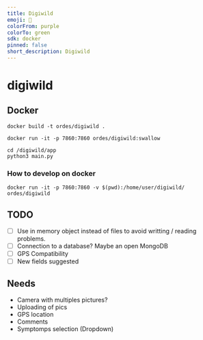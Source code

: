 ```yaml
---
title: Digiwild
emoji: 🏢
colorFrom: purple
colorTo: green
sdk: docker
pinned: false
short_description: Digiwild
---
```


# digiwild

## Docker

```
docker build -t ordes/digiwild . 
```


```
docker run -it -p 7860:7860 ordes/digiwild:swallow
```

```
cd /digiwild/app
python3 main.py
```

### How to develop on docker

```
docker run -it -p 7860:7860 -v $(pwd):/home/user/digiwild/ ordes/digiwild
```

## TODO

- [ ] Use in memory object instead of files to avoid writting / reading problems.
- [ ] Connection to a database? Maybe an open MongoDB
- [ ] GPS Compatibility
- [ ] New fields suggested

## Needs

- Camera with multiples pictures?
- Uploading of pics
- GPS location
- Comments
- Symptomps selection (Dropdown)